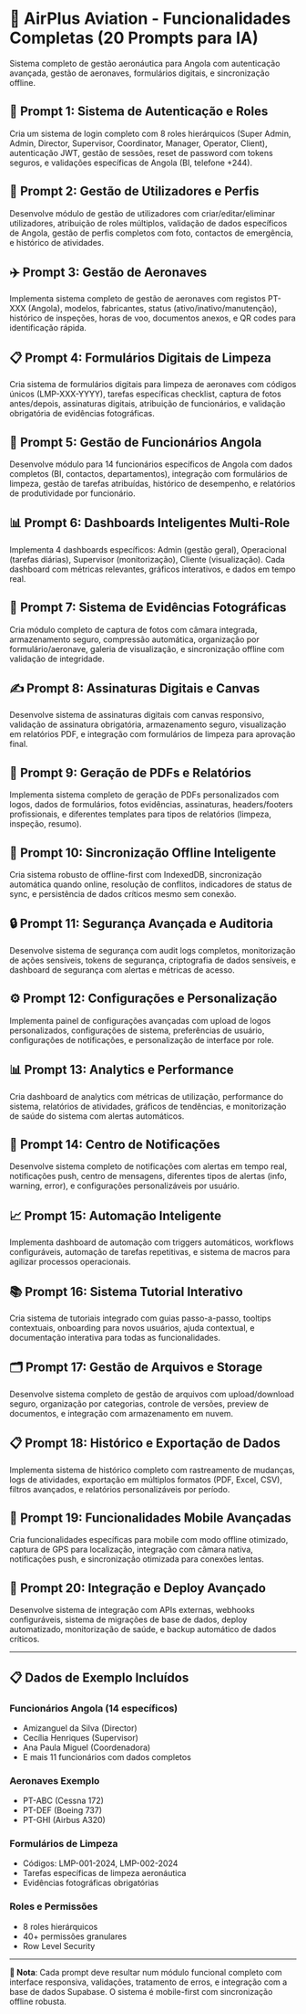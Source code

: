 # 🎯 AirPlus Aviation - Funcionalidades Completas (20 Prompts para IA)

Sistema completo de gestão aeronáutica para Angola com autenticação avançada, gestão de aeronaves, formulários digitais, e sincronização offline.

## 🔐 **Prompt 1: Sistema de Autenticação e Roles**
Cria um sistema de login completo com 8 roles hierárquicos (Super Admin, Admin, Director, Supervisor, Coordinator, Manager, Operator, Client), autenticação JWT, gestão de sessões, reset de password com tokens seguros, e validações específicas de Angola (BI, telefone +244).

## 👥 **Prompt 2: Gestão de Utilizadores e Perfis**
Desenvolve módulo de gestão de utilizadores com criar/editar/eliminar utilizadores, atribuição de roles múltiplos, validação de dados específicos de Angola, gestão de perfis completos com foto, contactos de emergência, e histórico de atividades.

## ✈️ **Prompt 3: Gestão de Aeronaves**
Implementa sistema completo de gestão de aeronaves com registos PT-XXX (Angola), modelos, fabricantes, status (ativo/inativo/manutenção), histórico de inspeções, horas de voo, documentos anexos, e QR codes para identificação rápida.

## 📋 **Prompt 4: Formulários Digitais de Limpeza**
Cria sistema de formulários digitais para limpeza de aeronaves com códigos únicos (LMP-XXX-YYYY), tarefas específicas checklist, captura de fotos antes/depois, assinaturas digitais, atribuição de funcionários, e validação obrigatória de evidências fotográficas.

## 👷 **Prompt 5: Gestão de Funcionários Angola**
Desenvolve módulo para 14 funcionários específicos de Angola com dados completos (BI, contactos, departamentos), integração com formulários de limpeza, gestão de tarefas atribuídas, histórico de desempenho, e relatórios de produtividade por funcionário.

## 📊 **Prompt 6: Dashboards Inteligentes Multi-Role**
Implementa 4 dashboards específicos: Admin (gestão geral), Operacional (tarefas diárias), Supervisor (monitorização), Cliente (visualização). Cada dashboard com métricas relevantes, gráficos interativos, e dados em tempo real.

## 📸 **Prompt 7: Sistema de Evidências Fotográficas**
Cria módulo completo de captura de fotos com câmara integrada, armazenamento seguro, compressão automática, organização por formulário/aeronave, galeria de visualização, e sincronização offline com validação de integridade.

## ✍️ **Prompt 8: Assinaturas Digitais e Canvas**
Desenvolve sistema de assinaturas digitais com canvas responsivo, validação de assinatura obrigatória, armazenamento seguro, visualização em relatórios PDF, e integração com formulários de limpeza para aprovação final.

## 📄 **Prompt 9: Geração de PDFs e Relatórios**
Implementa sistema completo de geração de PDFs personalizados com logos, dados de formulários, fotos evidências, assinaturas, headers/footers profissionais, e diferentes templates para tipos de relatórios (limpeza, inspeção, resumo).

## 📱 **Prompt 10: Sincronização Offline Inteligente**
Cria sistema robusto de offline-first com IndexedDB, sincronização automática quando online, resolução de conflitos, indicadores de status de sync, e persistência de dados críticos mesmo sem conexão.

## 🔒 **Prompt 11: Segurança Avançada e Auditoria**
Desenvolve sistema de segurança com audit logs completos, monitorização de ações sensíveis, tokens de segurança, criptografia de dados sensíveis, e dashboard de segurança com alertas e métricas de acesso.

## ⚙️ **Prompt 12: Configurações e Personalização**
Implementa painel de configurações avançadas com upload de logos personalizados, configurações de sistema, preferências de usuário, configurações de notificações, e personalização de interface por role.

## 📊 **Prompt 13: Analytics e Performance**
Cria dashboard de analytics com métricas de utilização, performance do sistema, relatórios de atividades, gráficos de tendências, e monitorização de saúde do sistema com alertas automáticos.

## 🔔 **Prompt 14: Centro de Notificações**
Desenvolve sistema completo de notificações com alertas em tempo real, notificações push, centro de mensagens, diferentes tipos de alertas (info, warning, error), e configurações personalizáveis por usuário.

## 📈 **Prompt 15: Automação Inteligente**
Implementa dashboard de automação com triggers automáticos, workflows configuráveis, automação de tarefas repetitivas, e sistema de macros para agilizar processos operacionais.

## 📚 **Prompt 16: Sistema Tutorial Interativo**
Cria sistema de tutoriais integrado com guias passo-a-passo, tooltips contextuais, onboarding para novos usuários, ajuda contextual, e documentação interativa para todas as funcionalidades.

## 🗂️ **Prompt 17: Gestão de Arquivos e Storage**
Desenvolve sistema completo de gestão de arquivos com upload/download seguro, organização por categorias, controle de versões, preview de documentos, e integração com armazenamento em nuvem.

## 📋 **Prompt 18: Histórico e Exportação de Dados**
Implementa sistema de histórico completo com rastreamento de mudanças, logs de atividades, exportação em múltiplos formatos (PDF, Excel, CSV), filtros avançados, e relatórios personalizáveis por período.

## 🚀 **Prompt 19: Funcionalidades Mobile Avançadas**
Cria funcionalidades específicas para mobile com modo offline otimizado, captura de GPS para localização, integração com câmara nativa, notificações push, e sincronização otimizada para conexões lentas.

## 🔧 **Prompt 20: Integração e Deploy Avançado**
Desenvolve sistema de integração com APIs externas, webhooks configuráveis, sistema de migrações de base de dados, deploy automatizado, monitorização de saúde, e backup automático de dados críticos.

---

## 📋 **Dados de Exemplo Incluídos**

### Funcionários Angola (14 específicos)
- Amizanguel da Silva (Director)
- Cecília Henriques (Supervisor)
- Ana Paula Miguel (Coordenadora)
- E mais 11 funcionários com dados completos

### Aeronaves Exemplo
- PT-ABC (Cessna 172)
- PT-DEF (Boeing 737)
- PT-GHI (Airbus A320)

### Formulários de Limpeza
- Códigos: LMP-001-2024, LMP-002-2024
- Tarefas específicas de limpeza aeronáutica
- Evidências fotográficas obrigatórias

### Roles e Permissões
- 8 roles hierárquicos
- 40+ permissões granulares
- Row Level Security

---

**📌 Nota**: Cada prompt deve resultar num módulo funcional completo com interface responsiva, validações, tratamento de erros, e integração com a base de dados Supabase. O sistema é mobile-first com sincronização offline robusta.
